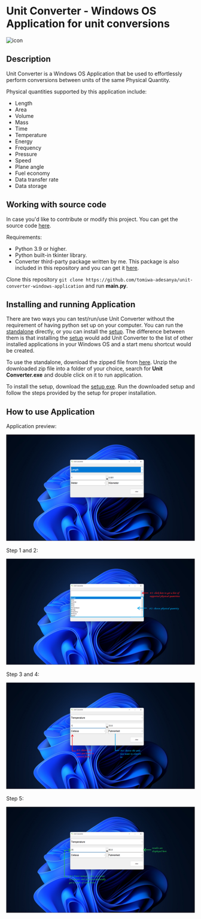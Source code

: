 # Unit Converter - Windows OS Application for unit conversions

  ![icon](/data/img/icon.ico)
  
## Description

Unit Converter is a Windows OS Application that be used to effortlessly perform conversions between units of the same Physical Quantity.

Physical quantities supported by this application include:
  * Length
  * Area
  * Volume
  * Mass
  * Time
  * Temperature
  * Energy
  * Frequency
  * Pressure
  * Speed
  * Plane angle
  * Fuel economy
  * Data transfer rate 
  * Data storage

## Working with source code

In case you'd like to contribute or modify this project. You can get the source code [here](/main.py).

Requirements:
  * Python 3.9 or higher.
  * Python built-in tkinter library.
  * Converter third-party package written by me. This package is also included in this repository and you can get it [here](/converter).

Clone this repository `git clone https://github.com/tomiwa-adesanya/unit-converter-windows-application` and run **main.py**.

## Installing and running Application

There are two ways you can test/run/use Unit Converter without the requirement of having python set up on your computer. You can run the [standalone](https://github.com/tomiwa-adesanya/unit-converter-windows-application/raw/master/dist/Unit%20Converter.zip)
directly, or you can install the [setup](https://github.com/tomiwa-adesanya/unit-converter-windows-application/raw/master/dist/Unit-Converter-Setup.exe). The  difference between them is that installing the [setup](https://github.com/tomiwa-adesanya/unit-converter-windows-application/raw/master/dist/Unit-Converter-Setup.exe)
would add Unit Converter to the list of other installed applications in your Windows OS and a start menu shortcut would be created. 

To use the standalone, download the zipped file from [here](https://github.com/tomiwa-adesanya/unit-converter-windows-application/raw/master/dist/Unit%20Converter.zip). Unzip the downloaded zip file into a folder of your choice, search for 
**Unit Converter.exe** and double click on it to run application. 

To install the setup, download the [setup exe](https://github.com/tomiwa-adesanya/unit-converter-windows-application/raw/master/dist/Unit-Converter-Setup.exe). Run the downloaded setup and follow the steps provided by the setup for proper installation.

## How to use Application

Application preview:
  
  ![preview](/data/img/preview/preview.png)
  
Step 1 and 2:

  ![step-1-and-2](/data/img/preview/step-1-and-2.png)
  
Step 3 and 4: 

  ![step-3-and-4](/data/img/preview/step-3-and-4.png)
  
Step 5:
 
  ![step-5](/data/img/preview/step-5.png)
